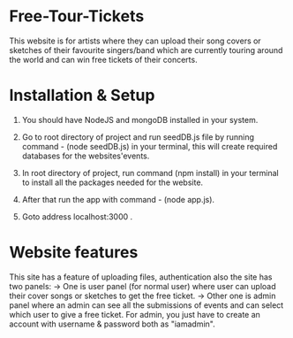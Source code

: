 # Free-Tour-Tickets
This website is for artists where they can upload their song covers or sketches of their favourite singers/band which are currently touring around the world and can win free tickets of their concerts.


# Installation & Setup
1) You should have NodeJS and mongoDB installed in your system.

2) Go to root directory of project and run seedDB.js file by running  command -   (node seedDB.js) in your terminal, this will create required databases for the websites'events.

3) In root directory of project, run command (npm install) in your terminal to install all the packages needed for the website.

4) After that run the app with command -  (node app.js).

5) Goto address localhost:3000 .

# Website features
This site has a feature of uploading files, authentication also the site has two panels:
-> One is user panel (for normal user) where user can upload their cover songs or sketches to get the free ticket.
-> Other one is admin panel where an admin can see all the submissions of events and can select which user to give a free ticket.
For admin, you just have to create an account with username & password both as "iamadmin".
